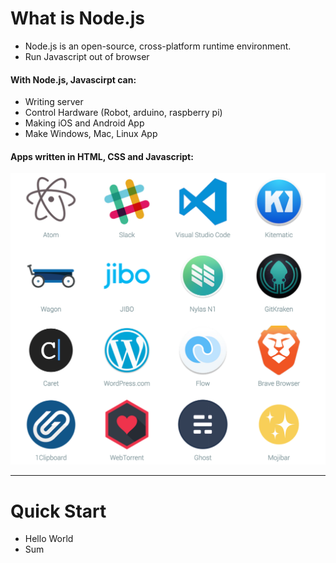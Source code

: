 # What is Node.js

* Node.js is an open-source, cross-platform runtime environment.
* Run Javascript out of browser

#### With Node.js, Javascirpt can:

* Writing server
* Control Hardware (Robot, arduino, raspberry pi)
* Making iOS and Android App
* Make Windows, Mac, Linux App

#### Apps written in HTML, CSS and Javascript: 

![image](../images/backend1.png)

-----

# Quick Start

* Hello World
* Sum

